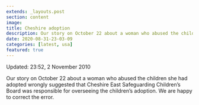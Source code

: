 ```yaml
---
extends: _layouts.post
section: content
image:  
title: Cheshire adoption 
description: Our story on October 22 about a woman who abused the children she had adopted wrongly suggested that Cheshire East Safeguarding Children’s Board was responsible for overseeing the children’s adoption. We are happy to correct the error. 
date: 2020-08-31-23-03-09 
categories: [latest, usa] 
featured: true 
--- 
```

  Updated:  23:52, 2 November 2010   

 



Our story on October 22 about a woman who abused the children she had adopted wrongly suggested that Cheshire East Safeguarding Children’s Board was responsible for overseeing the children’s adoption. We are happy to correct the error.

 

